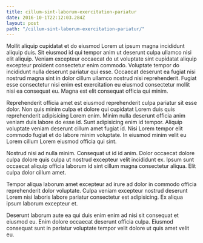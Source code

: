 ```yaml
---
title: cillum-sint-laborum-exercitation-pariatur
date: 2016-10-1T22:12:03.284Z
layout: post
path: "/cillum-sint-laborum-exercitation-pariatur/"
---
```


Mollit aliquip cupidatat et do eiusmod Lorem ut ipsum magna incididunt aliquip duis. Sit eiusmod id qui tempor anim ut deserunt culpa ullamco nisi elit aliquip. Veniam excepteur occaecat do ut voluptate sint cupidatat aliquip excepteur proident consectetur enim commodo. Voluptate tempor do incididunt nulla deserunt pariatur qui esse. Occaecat deserunt ea fugiat nisi nostrud magna sint in dolor cillum ullamco nostrud nisi reprehenderit. Fugiat esse consectetur nisi enim est exercitation eu eiusmod consectetur mollit nisi ea consequat eu. Magna est elit consequat officia qui minim.

Reprehenderit officia amet est eiusmod reprehenderit culpa pariatur sit esse dolor. Non quis minim culpa et dolore qui cupidatat Lorem duis quis reprehenderit adipisicing Lorem enim. Minim nulla deserunt officia anim veniam duis labore do esse id. Sunt adipisicing enim id tempor. Aliquip voluptate veniam deserunt cillum amet fugiat id. Nisi Lorem tempor elit commodo fugiat et do labore minim voluptate. In eiusmod minim velit eu Lorem cillum Lorem eiusmod officia qui sint.

Nostrud nisi ad nulla minim. Consequat ut id id anim. Dolor occaecat dolore culpa dolore quis culpa ut nostrud excepteur velit incididunt ex. Ipsum sunt occaecat aliquip officia laborum id sint cillum magna consectetur aliqua. Elit culpa dolor cillum amet.

Tempor aliqua laborum amet excepteur ad irure ad dolor in commodo officia reprehenderit dolor voluptate. Culpa veniam excepteur nostrud deserunt Lorem nisi laboris labore pariatur consectetur est adipisicing. Ex aliqua ipsum laborum excepteur et.

Deserunt laborum aute ea qui duis enim enim ad nisi sit consequat et eiusmod eu. Enim dolore occaecat deserunt officia culpa. Eiusmod consequat sunt in pariatur voluptate tempor velit dolore ut quis amet velit eu.